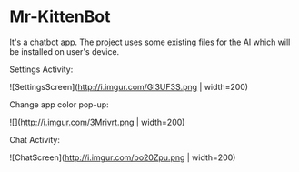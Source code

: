 # Mr-KittenBot
It's a chatbot app. 
The project uses some existing files for the AI which will be installed on user's device.


Settings Activity:

![SettingsScreen](http://i.imgur.com/Gl3UF3S.png | width=200)

Change app color pop-up:

![](http://i.imgur.com/3Mrivrt.png | width=200)


Chat Activity:

![ChatScreen](http://i.imgur.com/bo20Zpu.png | width=200)
